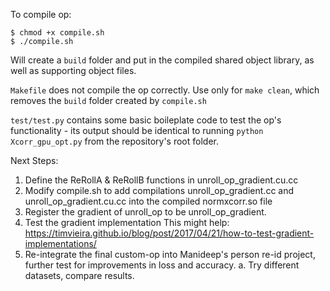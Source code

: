 To compile op:

```
$ chmod +x compile.sh
$ ./compile.sh
```
Will create a `build` folder and put in the compiled shared object library, as well as supporting object files.

`Makefile` does not compile the op correctly. Use only for `make clean`, which removes the `build` folder created by `compile.sh`

`test/test.py` contains some basic boileplate code to test the op's functionality - its output should be identical to running `python Xcorr_gpu_opt.py` from the repository's root folder. 



Next Steps:

 1. Define the ReRollA & ReRollB functions in unroll_op_gradient.cu.cc
 2. Modify compile.sh to add compilations unroll_op_gradient.cc and unroll_op_gradient.cu.cc into the compiled normxcorr.so file
 3. Register the gradient of unroll_op to be unroll_op_gradient.
 4. Test the gradient implementation This might help: https://timvieira.github.io/blog/post/2017/04/21/how-to-test-gradient-implementations/ 
 5. Re-integrate the final custom-op into Manideep's person re-id project, further test for improvements in loss and accuracy.
 		a. Try different datasets, compare results.

